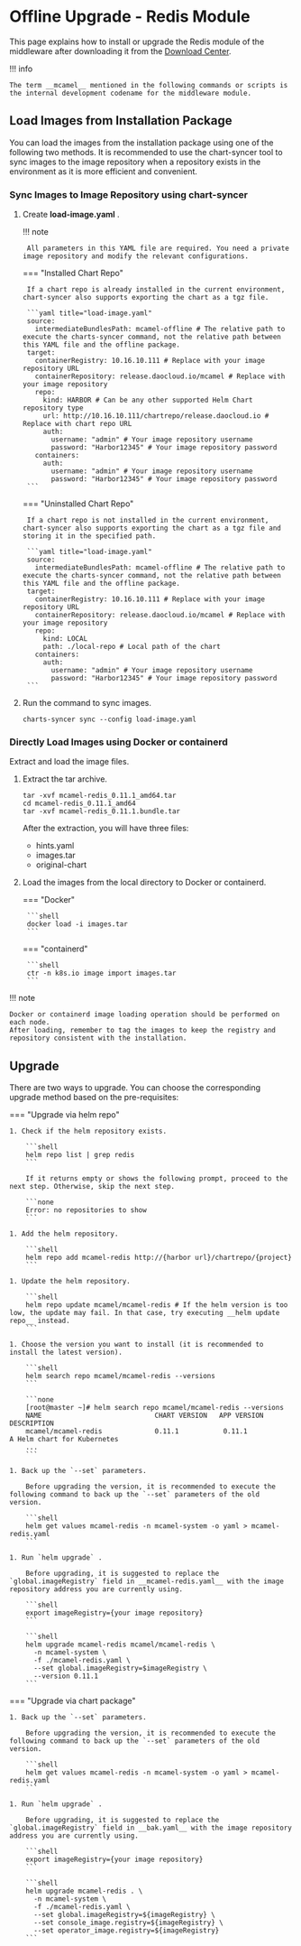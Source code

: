 # Offline Upgrade - Redis Module

This page explains how to install or upgrade the Redis module of the middleware after downloading it from the [Download Center](../../../download/index.md).

!!! info

    The term __mcamel__ mentioned in the following commands or scripts is the internal development codename for the middleware module.

## Load Images from Installation Package

You can load the images from the installation package using one of the following two methods. It is recommended to use the chart-syncer tool to sync images to the image repository when a repository exists in the environment as it is more efficient and convenient.

### Sync Images to Image Repository using chart-syncer

1. Create __load-image.yaml__ .

    !!! note

        All parameters in this YAML file are required. You need a private image repository and modify the relevant configurations.

    === "Installed Chart Repo"

        If a chart repo is already installed in the current environment, chart-syncer also supports exporting the chart as a tgz file.

        ```yaml title="load-image.yaml"
        source:
          intermediateBundlesPath: mcamel-offline # The relative path to execute the charts-syncer command, not the relative path between this YAML file and the offline package.
        target:
          containerRegistry: 10.16.10.111 # Replace with your image repository URL
          containerRepository: release.daocloud.io/mcamel # Replace with your image repository
          repo:
            kind: HARBOR # Can be any other supported Helm Chart repository type
            url: http://10.16.10.111/chartrepo/release.daocloud.io # Replace with chart repo URL
            auth:
              username: "admin" # Your image repository username
              password: "Harbor12345" # Your image repository password
          containers:
            auth:
              username: "admin" # Your image repository username
              password: "Harbor12345" # Your image repository password
        ```

    === "Uninstalled Chart Repo"

        If a chart repo is not installed in the current environment, chart-syncer also supports exporting the chart as a tgz file and storing it in the specified path.

        ```yaml title="load-image.yaml"
        source:
          intermediateBundlesPath: mcamel-offline # The relative path to execute the charts-syncer command, not the relative path between this YAML file and the offline package.
        target:
          containerRegistry: 10.16.10.111 # Replace with your image repository URL
          containerRepository: release.daocloud.io/mcamel # Replace with your image repository
          repo:
            kind: LOCAL
            path: ./local-repo # Local path of the chart
          containers:
            auth:
              username: "admin" # Your image repository username
              password: "Harbor12345" # Your image repository password
        ```

1. Run the command to sync images.

    ```shell
    charts-syncer sync --config load-image.yaml
    ```

### Directly Load Images using Docker or containerd

Extract and load the image files.

1. Extract the tar archive.

    ```shell
    tar -xvf mcamel-redis_0.11.1_amd64.tar
    cd mcamel-redis_0.11.1_amd64
    tar -xvf mcamel-redis_0.11.1.bundle.tar
    ```

    After the extraction, you will have three files:

    - hints.yaml
    - images.tar
    - original-chart

2. Load the images from the local directory to Docker or containerd.

    === "Docker"

        ```shell
        docker load -i images.tar
        ```

    === "containerd"

        ```shell
        ctr -n k8s.io image import images.tar
        ```

!!! note

    Docker or containerd image loading operation should be performed on each node.
    After loading, remember to tag the images to keep the registry and repository consistent with the installation.

## Upgrade

There are two ways to upgrade. You can choose the corresponding upgrade method based on the pre-requisites:

=== "Upgrade via helm repo"

    1. Check if the helm repository exists.

        ```shell
        helm repo list | grep redis
        ```

        If it returns empty or shows the following prompt, proceed to the next step. Otherwise, skip the next step.

        ```none
        Error: no repositories to show
        ```

    1. Add the helm repository.

        ```shell
        helm repo add mcamel-redis http://{harbor url}/chartrepo/{project}
        ```

    1. Update the helm repository.

        ```shell
        helm repo update mcamel/mcamel-redis # If the helm version is too low, the update may fail. In that case, try executing __helm update repo__ instead.
        ```
    
    1. Choose the version you want to install (it is recommended to install the latest version).

        ```shell
        helm search repo mcamel/mcamel-redis --versions
        ```

        ```none
        [root@master ~]# helm search repo mcamel/mcamel-redis --versions
        NAME                            CHART VERSION   APP VERSION     DESCRIPTION               
        mcamel/mcamel-redis             0.11.1           0.11.1           A Helm chart for Kubernetes
        ...
        ```

    1. Back up the `--set` parameters.

        Before upgrading the version, it is recommended to execute the following command to back up the `--set` parameters of the old version.

        ```shell
        helm get values mcamel-redis -n mcamel-system -o yaml > mcamel-redis.yaml
        ```

    1. Run `helm upgrade` .

        Before upgrading, it is suggested to replace the  `global.imageRegistry` field in __mcamel-redis.yaml__ with the image repository address you are currently using.

        ```shell
        export imageRegistry={your image repository}
        ```

        ```shell
        helm upgrade mcamel-redis mcamel/mcamel-redis \
          -n mcamel-system \
          -f ./mcamel-redis.yaml \
          --set global.imageRegistry=$imageRegistry \
          --version 0.11.1
        ```


=== "Upgrade via chart package"

    1. Back up the `--set` parameters.

        Before upgrading the version, it is recommended to execute the following command to back up the `--set` parameters of the old version.

        ```shell
        helm get values mcamel-redis -n mcamel-system -o yaml > mcamel-redis.yaml
        ```

    1. Run `helm upgrade` .

        Before upgrading, it is suggested to replace the  `global.imageRegistry` field in __bak.yaml__ with the image repository address you are currently using.

        ```shell
        export imageRegistry={your image repository}
        ```

        ```shell
        helm upgrade mcamel-redis . \
          -n mcamel-system \
          -f ./mcamel-redis.yaml \
          --set global.imageRegistry=${imageRegistry} \
          --set console_image.registry=${imageRegistry} \ 
          --set operator_image.registry=${imageRegistry}
        ```
